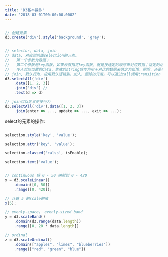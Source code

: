```yaml
---
title: 'D3基本操作'
date: '2018-03-01T00:00:00.000Z'
---
```


<script src="https://cdnjs.cloudflare.com/ajax/libs/d3/6.5.0/d3.min.js" integrity="sha512-0XfwGD1nxplHpehcSVI7lY+m/5L37PNHDt+DOc7aLFckwPXjnjeA1oeNbru7YeI4VLs9i+ADnnHEhP69C9CqTA==" crossorigin="anonymous"></script>
```js

// 创建元素
d3.create('div').style('background', 'grey');

```

```js

// selector, data, join
// data, 对应到前面selection的元素。
//   第一个参数为数据；
//   第二个参数是key函数，如果没有指定key函数，就是按选定的顺序来对应数据；指定的话，
//   传入对应位置的data，生成的string将作为用于对比的数据来确定为新增，删除，还是修改
// join, 默认行为，应用默认逻辑到，加入，删除的元素。可以通过call调用transition
d3.selectAll('div')
    .data([1, 2, 3]) 
    .join('div') // 
    .text(d => d)

// join可以定义更多行为
d3.selectAll('div').data([1, 2, 3])
    .join(enter => ..., update => ..., exit => ...);  

```


select的元素的操作:

```js

selection.style('key', 'value');

selection.attr('key', 'value');

selection.classed('calss', isEnable);

selection.text('value');

```

```js

// continuous 将 0 - 50 映射到 0 - 420
x = d3.scaleLinear()
    .domain([0, 50])
    .range([0, 420]);

// 计算 5 的scale的值
x(5);

// evenly-space， evenly-sized band
y = d3.scaleBand()
    .domain(d3.range(data.length))
    .range([0, 20 * data.length])

// ordinal
z = d3.scaleOrdinal()
    .domain(["apples", "limes", "blueberries"])
    .range(["red", "green", "blue"])

```

<div class="text-01"></div>
<script>
var text01 = ['a', 'b', 'c'];
var text01Container = d3.selectAll('.text-01')
        .style('background', 'grey')
        .style('color', 'white')
        .style('height', '100px');
text01Container.selectAll('div')
        .data(text01)
        .join('div')
        .style('display', 'inline-block')
        .style('margin', '2px')
        .text(d => d);
</script>
